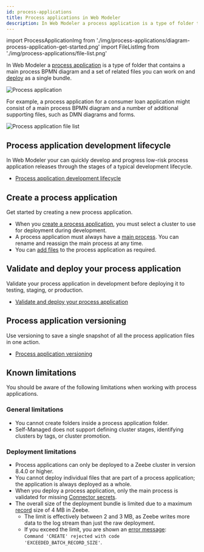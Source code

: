 ```yaml
---
id: process-applications
title: Process applications in Web Modeler
description: In Web Modeler a process application is a type of folder that contains a set of related files you can work on and deploy as a single bundle.
---
```


import ProcessApplicationImg from './img/process-applications/diagram-process-application-get-started.png'
import FileListImg from './img/process-applications/file-list.png'

In Web Modeler a [process application](../../concepts/process-applications.md) is a type of folder that contains a main process BPMN diagram and a set of related files you can work on and [deploy](deploy-process-application.md) as a single bundle.

<p><img src={ProcessApplicationImg} alt="Process application" /></p>

For example, a process application for a consumer loan application might consist of a main process BPMN diagram and a number of additional supporting files, such as DMN diagrams and forms.

<p><img src={FileListImg} alt="Process application file list" /></p>

## Process application development lifecycle

In Web Modeler your can quickly develop and progress low-risk process application releases through the stages of a typical development lifecycle.

- [Process application development lifecycle](process-application-pipeline.md)

## Create a process application

Get started by creating a new process application.

- When you [create a process application](create-a-process-application.md), you must select a cluster to use for deployment during development.
- A process application must always have a [main process](/components/modeler/web-modeler/create-a-process-application.md#main-process). You can rename and reassign the main process at any time.
- You can [add files](/components/modeler/web-modeler/create-a-process-application.md#add-files-to-a-process-application) to the process application as required.

## Validate and deploy your process application

Validate your process application in development before deploying it to testing, staging, or production.

- [Validate and deploy your process application](deploy-process-application.md)

## Process application versioning

Use versioning to save a single snapshot of all the process application files in one action.

- [Process application versioning](process-application-versioning.md)

## Known limitations

You should be aware of the following limitations when working with process applications.

### General limitations

- You cannot create folders inside a process application folder.
- Self-Managed does not support defining cluster stages, identifying clusters by tags, or cluster promotion.

### Deployment limitations

- Process applications can only be deployed to a Zeebe cluster in version 8.4.0 or higher.
- You cannot deploy individual files that are part of a process application; the application is always deployed as a whole.
- When you deploy a process application, only the main process is validated for missing [Connector secrets](../../console/manage-clusters/manage-secrets.md).
- The overall size of the deployment bundle is limited due to a maximum [record](../../zeebe/technical-concepts/internal-processing.md) size of 4 MB in Zeebe.
  - The limit is effectively between 2 and 3 MB, as Zeebe writes more data to the log stream than just the raw deployment.
  - If you exceed the limit, you are shown an [error message](deploy-process-application.md#deployment-errors):<br/>
    `Command 'CREATE' rejected with code 'EXCEEDED_BATCH_RECORD_SIZE'`.

